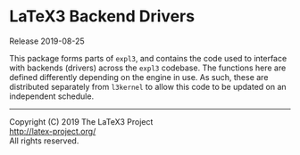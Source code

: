 LaTeX3 Backend Drivers
======================

Release 2019-08-25

This package forms parts of `expl3`, and contains the code used to interface
with backends (drivers) across the `expl3` codebase. The functions here are
defined differently depending on the engine in use. As such, these are
distributed separately from `l3kernel` to allow this code to be updated
on an independent schedule.

-----

<p>Copyright (C) 2019 The LaTeX3 Project <br />
<a href="http://latex-project.org/">http://latex-project.org/</a> <br />
All rights reserved.</p>
